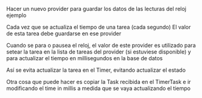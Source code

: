 Hacer un nuevo provider para guardar los datos de las lecturas del reloj
ejemplo

Cada vez que se actualiza el tiempo de una tarea (cada segundo)
El valor de esta tarea debe guardarse en ese provider

Cuando se para o pausea el reloj, el valor de este provider es utilizado para setear
la tarea en la lista de tareas del provider (si estuviese disponible) y para actualizar el tiempo en millisegundos en la base de datos

Así se evita actualizar la tarea en el Timer, evitando actualizar el estado

Otra cosa que puede hacer es copiar la Task recibida en el TimerTask e ir modificando el 
time in millis a medida que se vaya actualizando el tiempo